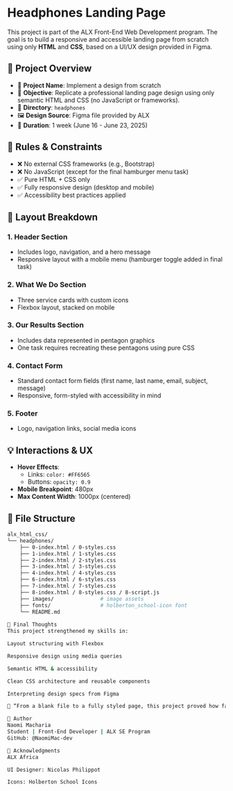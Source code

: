 # Headphones Landing Page

This project is part of the ALX Front-End Web Development program. The goal is to build a responsive and accessible landing page from scratch using only **HTML** and **CSS**, based on a UI/UX design provided in Figma.

## 📌 Project Overview

- 🔨 **Project Name**: Implement a design from scratch
- 🧠 **Objective**: Replicate a professional landing page design using only semantic HTML and CSS (no JavaScript or frameworks).
- 📁 **Directory**: `headphones`
- 🖼️ **Design Source**: Figma file provided by ALX  
- 📆 **Duration**: 1 week (June 16 - June 23, 2025)

## 🚫 Rules & Constraints

- ❌ No external CSS frameworks (e.g., Bootstrap)
- ❌ No JavaScript (except for the final hamburger menu task)
- ✅ Pure HTML + CSS only
- ✅ Fully responsive design (desktop and mobile)
- ✅ Accessibility best practices applied

## 📐 Layout Breakdown

### 1. **Header Section**
- Includes logo, navigation, and a hero message
- Responsive layout with a mobile menu (hamburger toggle added in final task)

### 2. **What We Do Section**
- Three service cards with custom icons
- Flexbox layout, stacked on mobile

### 3. **Our Results Section**
- Includes data represented in pentagon graphics
- One task requires recreating these pentagons using pure CSS

### 4. **Contact Form**
- Standard contact form fields (first name, last name, email, subject, message)
- Responsive, form-styled with accessibility in mind

### 5. **Footer**
- Logo, navigation links, social media icons

## 💡 Interactions & UX

- **Hover Effects**:
  - Links: `color: #FF6565`
  - Buttons: `opacity: 0.9`
- **Mobile Breakpoint**: 480px
- **Max Content Width**: 1000px (centered)

## 📁 File Structure

```bash
alx_html_css/
└── headphones/
    ├── 0-index.html / 0-styles.css
    ├── 1-index.html / 1-styles.css
    ├── 2-index.html / 2-styles.css
    ├── 3-index.html / 3-styles.css
    ├── 4-index.html / 4-styles.css
    ├── 6-index.html / 6-styles.css
    ├── 7-index.html / 7-styles.css
    ├── 8-index.html / 8-styles.css / 8-script.js
    ├── images/               # image assets
    ├── fonts/                # holberton_school-icon font
    └── README.md
    
🚀 Final Thoughts
This project strengthened my skills in:

Layout structuring with Flexbox

Responsive design using media queries

Semantic HTML & accessibility

Clean CSS architecture and reusable components

Interpreting design specs from Figma

💬 “From a blank file to a fully styled page, this project proved how far I’ve come as a front-end dev — and it’s only the beginning!”

🧠 Author
Naomi Macharia
Student | Front-End Developer | ALX SE Program
GitHub: @NaomiMac-dev

📣 Acknowledgments
ALX Africa

UI Designer: Nicolas Philippot

Icons: Holberton School Icons

